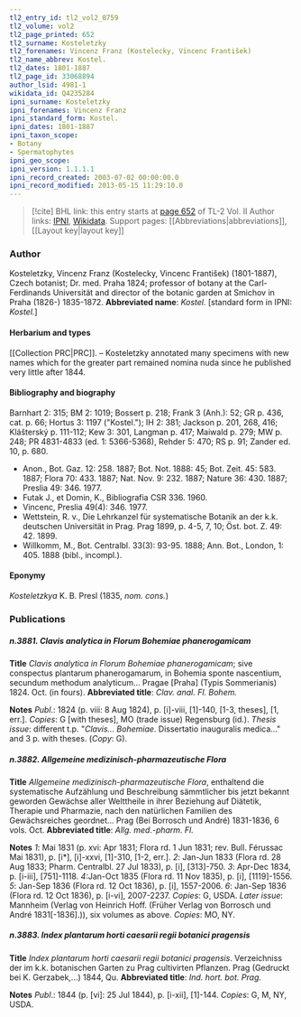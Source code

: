 ```yaml
---
tl2_entry_id: tl2_vol2_0759
tl2_volume: vol2
tl2_page_printed: 652
tl2_surname: Kosteletzky
tl2_forenames: Vincenz Franz (Kostelecky, Vincenc František)
tl2_name_abbrev: Kostel.
tl2_dates: 1801-1887
tl2_page_id: 33068894
author_lsid: 4981-1
wikidata_id: Q4235284
ipni_surname: Kosteletzky
ipni_forenames: Vincenz Franz
ipni_standard_form: Kostel.
ipni_dates: 1801-1887
ipni_taxon_scope: 
- Botany
- Spermatophytes
ipni_geo_scope: 
ipni_version: 1.1.1.1
ipni_record_created: 2003-07-02 00:00:00.0
ipni_record_modified: 2013-05-15 11:29:10.0
---
```


> [!cite] BHL link: this entry starts at [page 652](https://www.biodiversitylibrary.org/page/33068894) of TL-2 Vol. II
> Author links: [IPNI](https://www.ipni.org/a/4981-1), [Wikidata](https://www.wikidata.org/wiki/Q4235284). Support pages: [[Abbreviations|abbreviations]], [[Layout key|layout key]]

### Author

Kosteletzky, Vincenz Franz (Kostelecky, Vincenc František) (1801-1887), Czech botanist; Dr. med. Praha 1824; professor of botany at the Carl-Ferdinands Universität and director of the botanic garden at Smichov in Praha (1826-) 1835-1872.
**Abbreviated name**: *Kostel.* \[standard form in IPNI: *Kostel.*\]

#### Herbarium and types

[[Collection PRC|PRC]]. – Kosteletzky annotated many specimens with new names which for the greater part remained nomina nuda since he published very little after 1844.

#### Bibliography and biography

Barnhart 2: 315; BM 2: 1019; Bossert p. 218; Frank 3 (Anh.): 52; GR p. 436, cat. p. 66; Hortus 3: 1197 ("Kostel."); IH 2: 381; Jackson p. 201, 268, 416; Klášterský p. 111-112; Kew 3: 301, Langman p. 417; Maiwald p. 279; MW p. 248; PR 4831-4833 (ed. 1: 5366-5368), Rehder 5: 470; RS p. 91; Zander ed. 10, p. 680.
- Anon., Bot. Gaz. 12: 258. 1887; Bot. Not. 1888: 45; Bot. Zeit. 45: 583. 1887; Flora 70: 433. 1887; Nat. Nov. 9: 232. 1887; Nature 36: 430. 1887; Preslia 49: 346. 1977.
- Futak J., et Domin, K., Bibliografia CSR 336. 1960.
- Vincenc, Preslia 49(4): 346. 1977.
- Wettstein, R. v., Die Lehrkanzel für systematische Botanik an der k.k. deutschen Universität in Prag. Prag 1899, p. 4-5, 7, 10; Öst. bot. Z. 49: 42. 1899.
- Willkomm, M., Bot. Centralbl. 33(3): 93-95. 1888; Ann. Bot., London, 1: 405. 1888 (bibl., incompl.).

#### Eponymy

*Kosteletzkya* K. B. Presl (1835, *nom. cons.*)

### Publications

##### n.3881. Clavis analytica in Florum Bohemiae phanerogamicam

**Title**
*Clavis analytica in Florum Bohemiae phanerogamicam*; sive conspectus plantarum phanerogamarum, in Bohemia sponte nascentium, secundum methodum analyticum... Pragae \[Praha\] (Typis Sommerianis) 1824. Oct. (in fours).
**Abbreviated title**: *Clav. anal. Fl. Bohem.*

**Notes**
*Publ*.: 1824 (p. viii: 8 Aug 1824), p. \[i\]-viii, \[1\]-140, \[1-3, theses\], \[1, err.\]. *Copies*: G \[with theses\], MO (trade issue) Regensburg (id.).
*Thesis issue*: different t.p. "*Clavis... Bohemiae*. Dissertatio inauguralis medica..." and 3 p. with theses. (*Copy*: G).

##### n.3882. Allgemeine medizinisch-pharmazeutische Flora

**Title**
*Allgemeine medizinisch-pharmazeutische Flora*, enthaltend die systematische Aufzählung und Beschreibung sämmtlicher bis jetzt bekannt geworden Gewächse aller Welttheile in ihrer Beziehung auf Diätetik, Therapie und Pharmazie, nach den natürlichen Familien des Gewächsreiches geordnet... Prag (Bei Borrosch und André) 1831-1836, 6 vols. Oct.
**Abbreviated title**: *Allg. med.-pharm. Fl.*

**Notes**
*1*: Mai 1831 (p. xvi: Apr 1831; Flora rd. 1 Jun 1831; rev. Bull. Férussac Mai 1831), p. \[i\*\], \[i\]-xxvi, \[1\]-310, \[1-2, err.\].
*2*: Jan-Jun 1833 (Flora rd. 28 Aug 1833; Pharm. Centralbl. 27 Jul 1833), p. \[i\], \[313\]-750.
*3*: Apr-Dec 1834, p. \[i-iii\], \[751\]-1118.
*4*:Jan-Oct 1835 (Flora rd. 11 Nov 1835), p. \[i\], \[1119\]-1556.
*5*: Jan-Sep 1836 (Flora rd. 12 Oct 1836), p. \[i\], 1557-2006.
*6*: Jan-Sep 1836 (Flora rd. 12 Oct 1836), p. \[i-vi\], 2007-2237.
*Copies*: G, USDA.
*Later issue*: Mannheim (Verlag von Heinrich Hoff. (Früher Verlag von Borrosch und André 1831\[-1836\].)), six volumes as above. *Copies*: MO, NY.

##### n.3883. Index plantarum horti caesarii regii botanici pragensis

**Title**
*Index plantarum horti caesarii regii botanici pragensis*. Verzeichniss der im k.k. botanischen Garten zu Prag cultivirten Pflanzen. Prag (Gedruckt bei K. Gerzabek,...) 1844, Qu.
**Abbreviated title**: *Ind. hort. bot. Prag.*

**Notes**
*Publ*.: 1844 (p. \[vi\]: 25 Jul 1844), p. \[i-xii\], \[1\]-144. *Copies*: G, M, NY, USDA.

